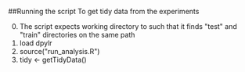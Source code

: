 ##Running the script
To get tidy data from the experiments

0. The script expects working directory to such that it finds "test" and "train" directories on the same path
1. load dpylr
2. source("run_analysis.R")
3. tidy <- getTidyData()


##
